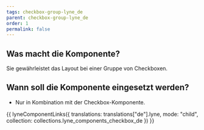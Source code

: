 ```yaml
---
tags: checkbox-group-lyne_de
parent: checkbox-group-lyne_de
order: 1
permalink: false
---
```


## Was macht die Komponente?
Sie gewährleistet das Layout bei einer Gruppe von Checkboxen.

## Wann soll die Komponente eingesetzt werden?
* Nur in Kombination mit der Checkbox-Komponente.

{{ lyneComponentLinks({
  translations: translations["de"].lyne,
  mode: "child",
  collection: collections.lyne_components_checkbox_de
}) }}
